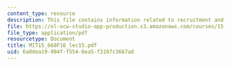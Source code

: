 ```yaml
---
content_type: resource
description: This file contains information related to recruitment and job offer negotiation.
file: https://ol-ocw-studio-app-production.s3.amazonaws.com/courses/15-668-people-and-organizations-fall-2010/6a0dea19984ff5548ea5f3197c3667ad_MIT15_668F10_lec15.pdf
file_type: application/pdf
resourcetype: Document
title: MIT15_668F10_lec15.pdf
uid: 6a0dea19-984f-f554-8ea5-f3197c3667ad
---
```

